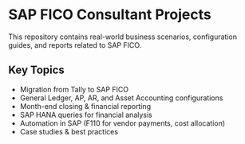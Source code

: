 # SAP FICO Consultant Projects  
This repository contains real-world business scenarios, configuration guides, and reports related to SAP FICO.  

## Key Topics  
- Migration from Tally to SAP FICO  
- General Ledger, AP, AR, and Asset Accounting configurations  
- Month-end closing & financial reporting  
- SAP HANA queries for financial analysis  
- Automation in SAP (F110 for vendor payments, cost allocation)  
- Case studies & best practices    
